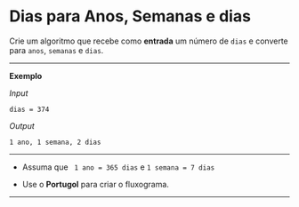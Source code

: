# Dias para Anos, Semanas e dias
Crie um algoritmo que recebe como **entrada** um número de ```dias``` e converte para ```anos```, ```semanas``` e ```dias```.
___
**Exemplo**

*Input*

```dias = 374```

*Output*

```1 ano, 1 semana, 2 dias```
___

* Assuma que ``` 1 ano = 365 dias``` e ```1 semana = 7 dias```

* Use o **Portugol** para criar o fluxograma.
___
